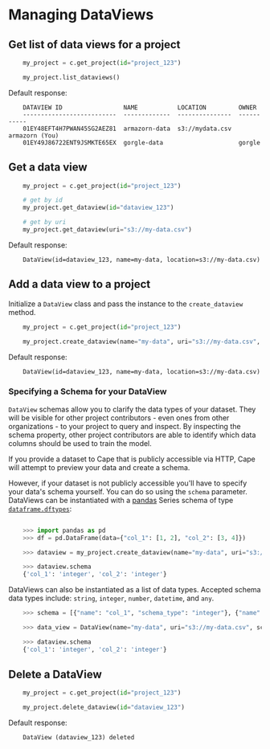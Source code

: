 # Managing DataViews

## Get list of data views for a project

```python
    my_project = c.get_project(id="project_123")

    my_project.list_dataviews()
```

Default response:

```shell
    DATAVIEW ID                 NAME           LOCATION         OWNER
    --------------------------  -------------  ---------------  -----------
    01EY48EFT4H7PWAN45SG2AEZ81  armazorn-data  s3://mydata.csv  armazorn (You)
    01EY49J86722ENT9JSMKTE65EX  gorgle-data                     gorgle 
```

## Get a data view

```python
    my_project = c.get_project(id="project_123")

    # get by id
    my_project.get_dataview(id="dataview_123")

    # get by uri
    my_project.get_dataview(uri="s3://my-data.csv")
```

Default response:

```shell
    DataView(id=dataview_123, name=my-data, location=s3://my-data.csv)
```

## Add a data view to a project

Initialize a `DataView` class and pass the instance to the `create_dataview` method.

```python
    my_project = c.get_project(id="project_123")

    my_project.create_dataview(name="my-data", uri="s3://my-data.csv", owner_label="my-org")
```

Default response:

```shell
    DataView(id=dataview_123, name=my-data, location=s3://my-data.csv)
```

### Specifying a Schema for your DataView

`DataView` schemas allow you to clarify the data types of your dataset. They will be visible for other project contributors - even ones from other organizations - to your project to query and inspect. By inspecting the schema property, other project contributors are able to identify which data columns should be used to train the model. 

If you provide a dataset to Cape that is publicly accessible via HTTP, Cape will attempt to preview your data and create a schema. 

However, if your dataset is not publicly accessible you'll have to specify your data's schema yourself. You can do so using the `schema` parameter. DataViews can be instantiated with a [pandas](https://pandas.pydata.org/pandas-docs/stable/index.html) Series schema of type [`dataframe.dftypes`](https://pandas.pydata.org/pandas-docs/stable/reference/api/pandas.DataFrame.dtypes.html):

```python

    >>> import pandas as pd
    >>> df = pd.DataFrame(data={"col_1": [1, 2], "col_2": [3, 4]})

    >>> dataview = my_project.create_dataview(name="my-data", uri="s3://my-data.csv", owner_label="my-org", schema=df.dtypes)

    >>> dataview.schema
    {'col_1': 'integer', 'col_2': 'integer'}
```

DataViews can also be instantiated as a list of data types. Accepted schema data types include: `string`, `integer`, `number`, `datetime`, and `any`.

```python
    >>> schema = [{"name": "col_1", "schema_type": "integer"}, {"name": "col_2", "schema_type": "integer"}]

    >>> data_view = DataView(name="my-data", uri="s3://my-data.csv", schema=schema)

    >>> dataview.schema
    {'col_1': 'integer', 'col_2': 'integer'}
```

## Delete a DataView

```python
    my_project = c.get_project(id="project_123")

    my_project.delete_dataview(id="dataview_123")
```

Default response:

```shell
    DataView (dataview_123) deleted
```


